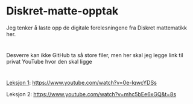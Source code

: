 # Diskret-matte-opptak

Jeg tenker å laste opp de digitale forelesningene fra Diskret mattematikk her.

#

Desverre kan ikke GitHub ta så store filer, men her skal jeg legge link til privat YouTube hvor den skal ligge

#

[Leksjon 1](https://www.youtube.com/watch?v=Q3E7L_RoyTU): https://www.youtube.com/watch?v=0e-IqwcYDSs

Leksjon 2: https://www.youtube.com/watch?v=mhc5bEe6xGQ&t=8s